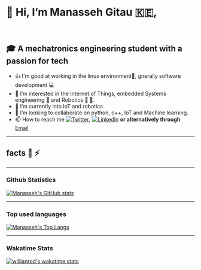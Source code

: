 # 👋 Hi, I’m **Manasseh Gitau** 🇰🇪,

&nbsp;
## 🎓 A mechatronics engineering student with a passion for tech

- 👍 I'm good at working in the linux environment🐧, gnerally software development :computer:
- 👀 I’m interested in the Internet of Things, embedded Systems engineering 📡 and Robotics 🤖 🚀.
- 🌱 I’m currently  into IoT and robotics
- 💞️ I’m looking to collaborate on python, c++, IoT and Machine learning.
- 📫 How to reach me <a href="https://twitter.com/GitauManasseh"><img src="https://img.shields.io/twitter/follow/GitauManasseh?label=@GitauManasseh&style=social" alt="Twitter"></a>, <a href="https://www.linkedin.com/in/manasseh-gitau-756726224/"><img src="https://img.shields.io/badge/LinkedIn--_.svg?style=social&logo=linkedin" alt="LinkedIn"></a> **or alternatively through** [Email](gitaumanasseh1@gmail.com)
 ___
##  facts :muscle: ⚡
___
### Github Statistics
[![Manasseh's GitHub stats](https://github-readme-stats.vercel.app/api?username=kimanigitau01&show_icons=True&hide_border=false&theme=merko)](https://github.com/anuraghazra/github-readme-stats)
___
### Top used languages
[![Manasseh's Top Langs](https://github-readme-stats.vercel.app/api/top-langs/?username=kimanigitau01&langs_count=10&layout=compact&theme=merko)](https://github.com/anuraghazra/github-readme-stats)
___
### Wakatime Stats
[![willianrod's wakatime stats](https://github-readme-stats.vercel.app/api/wakatime?username=kimanigitau01&layout=compact&theme=merko)](https://github.com/anuraghazra/github-readme-stats)
<!---
kimanigitau01/kimanigitau01 is a ✨ special ✨ repository because its `README.md` (this file) appears on your GitHub profile.
You can click the Preview link to take a look at your changes.
--->
